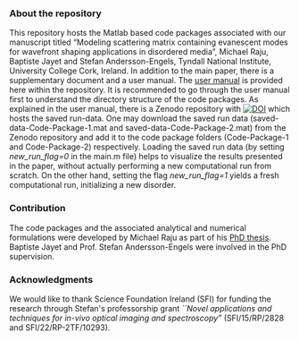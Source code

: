 ### About the repository
This repository hosts the Matlab based code packages associated with our manuscript titled “Modeling scattering matrix containing evanescent modes for 
wavefront shaping applications in disordered media”, Michael Raju, Baptiste Jayet and Stefan Andersson-Engels, Tyndall National Institute, University College Cork, Ireland.
 In addition to the main paper, there is a supplementary 
document and a user manual. The [user manual](/User_manual.pdf)
 is provided here within the repository. It is recommended to go through the user manual first to understand the directory 
structure of the code packages. As explained in the user manual, there is a Zenodo repository with [![DOI](https://zenodo.org/badge/DOI/10.5281/zenodo.10960970.svg)](https://doi.org/10.5281/zenodo.10960970)
 which hosts the saved run-data. One may download the saved
run data (saved-data-Code-Package-1.mat and saved-data-Code-Package-2.mat) from 
the Zenodo repository and add it to the code package folders (Code-Package-1 and Code-Package-2) respectively. Loading the saved run data
(by setting *new\_run\_flag=0* in the main.m file) 
helps to visualize the results presented in the paper, without actually performing a new computational run from scratch. On the other hand, setting the flag 
*new\_run\_flag=1* yields a fresh computational run, initializing a new disorder.  



### Contribution
The code packages and the associated analytical and numerical formulations were developed by Michael Raju as part of his [PhD thesis](https://hdl.handle.net/10468/14107).
Baptiste Jayet and Prof. Stefan Andersson-Engels were involved in the PhD supervision. 

### Acknowledgments
We would like to thank Science Foundation Ireland (SFI) for funding the research through Stefan's professorship grant *``Novel applications and techniques for in-vivo
optical imaging and spectroscopy”* (SFI/15/RP/2828 and SFI/22/RP-2TF/10293).
